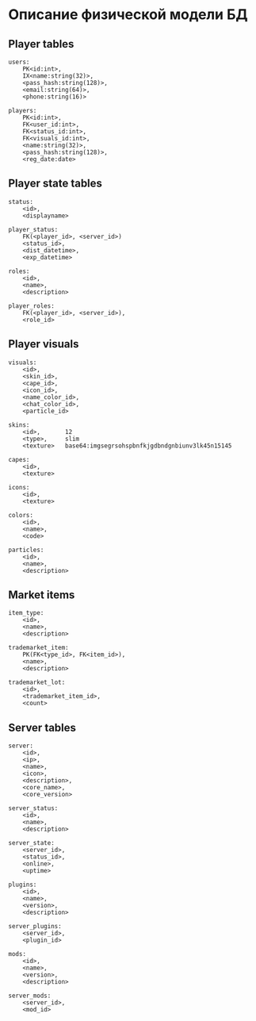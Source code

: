 # Описание физической модели БД

## Player tables

```
users:
    PK<id:int>,
    IX<name:string(32)>,
    <pass_hash:string(128)>,
    <email:string(64)>,
    <phone:string(16)>
```

```
players:
    PK<id:int>,
    FK<user_id:int>,
    FK<status_id:int>,
    FK<visuals_id:int>,
    <name:string(32)>,
    <pass_hash:string(128)>,
    <reg_date:date>
```


## Player state tables

```
status:
    <id>,
    <displayname>
```

```
player_status:
    FK(<player_id>, <server_id>)
    <status_id>,
    <dist_datetime>,
    <exp_datetime>
```

```
roles:
    <id>,
    <name>,
    <description>
```

```
player_roles:
    FK(<player_id>, <server_id>),
    <role_id>
```


## Player visuals

```
visuals:
    <id>,
    <skin_id>,
    <cape_id>,
    <icon_id>,
    <name_color_id>,
    <chat_color_id>,
    <particle_id>
``` 

```
skins:
    <id>,       12
    <type>,     slim
    <texture>   base64:imgsegrsohspbnfkjgdbndgnbiunv3lk45n15145
```

```
capes:
    <id>,
    <texture>
```

```
icons:
    <id>,
    <texture>
```

```
colors:
    <id>,
    <name>,
    <code>
```

```
particles:
    <id>,
    <name>,
    <description>
```

## Market items

```
item_type:
    <id>,
    <name>,
    <description>
```

```
trademarket_item:   
    PK(FK<type_id>, FK<item_id>),
    <name>,
    <description>
```

```
trademarket_lot:
    <id>,
    <trademarket_item_id>,
    <count>
```

## Server tables

```
server:
    <id>,
    <ip>,
    <name>,
    <icon>,
    <description>,
    <core_name>,
    <core_version>
```

```
server_status:
    <id>,
    <name>,
    <description>
```

```
server_state:
    <server_id>,
    <status_id>,
    <online>,
    <uptime>
```

```
plugins:
    <id>,
    <name>,
    <version>,
    <description>
```

```
server_plugins:
    <server_id>,
    <plugin_id>    
```

```
mods:
    <id>,
    <name>,
    <version>,
    <description>
```

```
server_mods:
    <server_id>,
    <mod_id>    
```